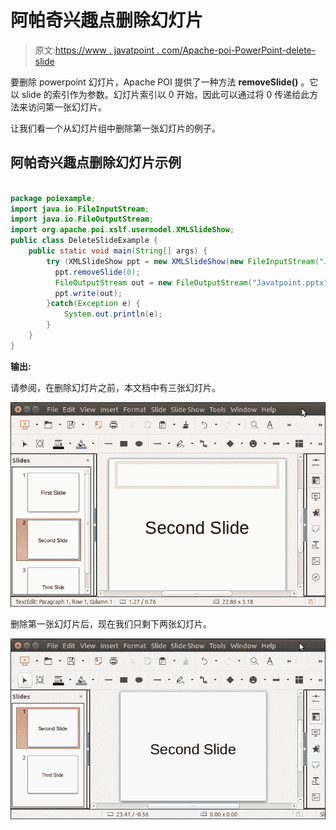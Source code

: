 # 阿帕奇兴趣点删除幻灯片

> 原文:[https://www . javatpoint . com/Apache-poi-PowerPoint-delete-slide](https://www.javatpoint.com/apache-poi-powerpoint-delete-slide)

要删除 powerpoint 幻灯片，Apache POI 提供了一种方法 **removeSlide()** 。它以 slide 的索引作为参数。幻灯片索引以 0 开始，因此可以通过将 0 传递给此方法来访问第一张幻灯片。

让我们看一个从幻灯片组中删除第一张幻灯片的例子。

## 阿帕奇兴趣点删除幻灯片示例

```java

package poiexample;
import java.io.FileInputStream;
import java.io.FileOutputStream;
import org.apache.poi.xslf.usermodel.XMLSlideShow;
public class DeleteSlideExample {
	public static void main(String[] args) {
	    try (XMLSlideShow ppt = new XMLSlideShow(new FileInputStream("Javatpoint.pptx"))) {
		  ppt.removeSlide(0);
		  FileOutputStream out = new FileOutputStream("Javatpoint.pptx");
		  ppt.write(out);
	    }catch(Exception e) {
	    	System.out.println(e);
	    }
	}
}

```

**输出:**

请参阅，在删除幻灯片之前，本文档中有三张幻灯片。

![Apache POI Powerpoint Delete Slide](img/3bd1eae9343d052cb4fc7b897b53370a.png)

删除第一张幻灯片后，现在我们只剩下两张幻灯片。

![Apache POI Powerpoint Delete Slide](img/ebb303c498eefa20cca8aa29626d7799.png)